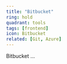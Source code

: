 ```yaml
---
title: "Bitbucket"
ring: hold
quadrant: tools
tags: [frontend]
icon: Bitbucket
related: [Git, Azure]
---
```


Bitbucket ...
